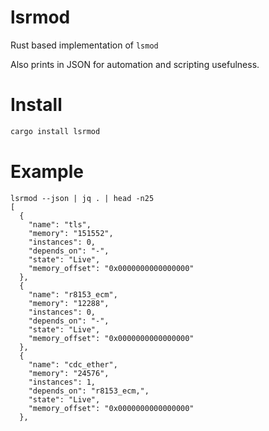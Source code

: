 lsrmod
======

Rust based implementation of `lsmod`

Also prints in JSON for automation and scripting usefulness.

Install
======

```bash
cargo install lsrmod
```

Example
=======

```
lsrmod --json | jq . | head -n25
[
  {
    "name": "tls",
    "memory": "151552",
    "instances": 0,
    "depends_on": "-",
    "state": "Live",
    "memory_offset": "0x0000000000000000"
  },
  {
    "name": "r8153_ecm",
    "memory": "12288",
    "instances": 0,
    "depends_on": "-",
    "state": "Live",
    "memory_offset": "0x0000000000000000"
  },
  {
    "name": "cdc_ether",
    "memory": "24576",
    "instances": 1,
    "depends_on": "r8153_ecm,",
    "state": "Live",
    "memory_offset": "0x0000000000000000"
  },

```